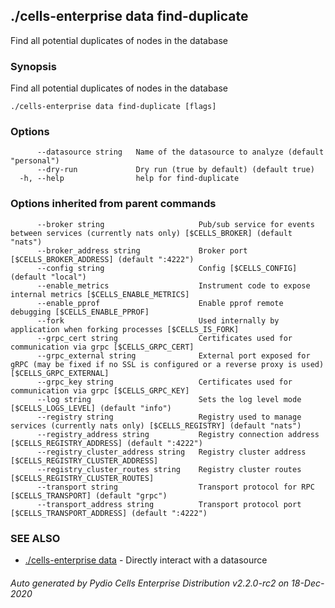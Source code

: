 ## ./cells-enterprise data find-duplicate

Find all potential duplicates of nodes in the database

### Synopsis

Find all potential duplicates of nodes in the database

```
./cells-enterprise data find-duplicate [flags]
```

### Options

```
      --datasource string   Name of the datasource to analyze (default "personal")
      --dry-run             Dry run (true by default) (default true)
  -h, --help                help for find-duplicate
```

### Options inherited from parent commands

```
      --broker string                     Pub/sub service for events between services (currently nats only) [$CELLS_BROKER] (default "nats")
      --broker_address string             Broker port [$CELLS_BROKER_ADDRESS] (default ":4222")
      --config string                     Config [$CELLS_CONFIG] (default "local")
      --enable_metrics                    Instrument code to expose internal metrics [$CELLS_ENABLE_METRICS]
      --enable_pprof                      Enable pprof remote debugging [$CELLS_ENABLE_PPROF]
      --fork                              Used internally by application when forking processes [$CELLS_IS_FORK]
      --grpc_cert string                  Certificates used for communication via grpc [$CELLS_GRPC_CERT]
      --grpc_external string              External port exposed for gRPC (may be fixed if no SSL is configured or a reverse proxy is used) [$CELLS_GRPC_EXTERNAL]
      --grpc_key string                   Certificates used for communication via grpc [$CELLS_GRPC_KEY]
      --log string                        Sets the log level mode [$CELLS_LOGS_LEVEL] (default "info")
      --registry string                   Registry used to manage services (currently nats only) [$CELLS_REGISTRY] (default "nats")
      --registry_address string           Registry connection address [$CELLS_REGISTRY_ADDRESS] (default ":4222")
      --registry_cluster_address string   Registry cluster address [$CELLS_REGISTRY_CLUSTER_ADDRESS]
      --registry_cluster_routes string    Registry cluster routes [$CELLS_REGISTRY_CLUSTER_ROUTES]
      --transport string                  Transport protocol for RPC [$CELLS_TRANSPORT] (default "grpc")
      --transport_address string          Transport protocol port [$CELLS_TRANSPORT_ADDRESS] (default ":4222")
```

### SEE ALSO

* [./cells-enterprise data](./cells-enterprise-data)	 - Directly interact with a datasource

###### Auto generated by Pydio Cells Enterprise Distribution v2.2.0-rc2 on 18-Dec-2020
